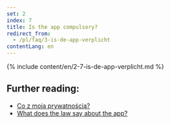 ```yaml
---
set: 2
index: 7
title: Is the app compulsory?
redirect_from: 
  - /pl/faq/3-is-de-app-verplicht
contentLang: en
---
```

{% include content/en/2-7-is-de-app-verplicht.md %}

## Further reading:

- [Co z moją prywatnością?](/{{page.lang}}/faq/2-8-hoe-zit-het-met-mijn-privacy)
- [What does the law say about the app?](/{{page.lang}}/faq/2-9-wat-regelt-de-wet-over-de-app)
